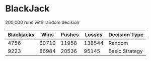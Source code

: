 # BlackJack

200,000 runs with random decision

Blackjacks |  Wins  | Pushes | Losses | Decision Type
---------- | ------ | ------ | ------ | -------------
4756       | 60710  | 11958  | 138544 | Random
9223       | 86984  | 20536  | 95145  | Basic Strategy
